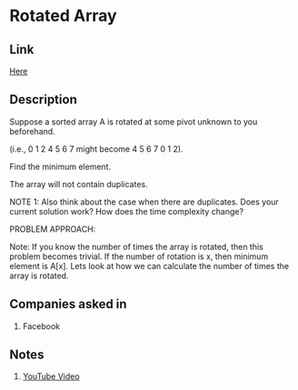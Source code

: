 # Rotated Array

## Link

[Here](https://www.interviewbit.com/problems/rotated-array/)

## Description

Suppose a sorted array A is rotated at some pivot unknown to you beforehand.

(i.e., 0 1 2 4 5 6 7 might become 4 5 6 7 0 1 2).

Find the minimum element.

The array will not contain duplicates.

NOTE 1: Also think about the case when there are duplicates. Does your current solution work? How does the time complexity change?

PROBLEM APPROACH:

Note: If you know the number of times the array is rotated, then this problem becomes trivial. If the number of rotation is x, then minimum element is A[x].
Lets look at how we can calculate the number of times the array is rotated.

## Companies asked in

1. Facebook

## Notes

1. [YouTube Video](https://www.youtube.com/watch?v=4qjprDkJrjY)